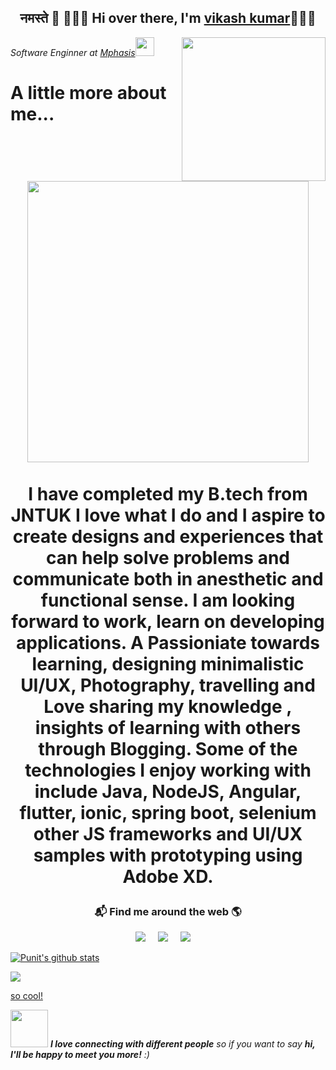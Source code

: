 <h2 align='center'> नमस्ते 🙏 🙋🏻‍♂️ Hi over there, I'm <a href="https://facebook.com/vikashraj.aryaray">vikash kumar</a>🧑🏻‍💻</h2>
<img align='right' src="https://media.giphy.com/media/ZVik7pBtu9dNS/giphy.gif" width="230">
<p><em>Software Enginner at <a href="https://www.mphasis.com/">Mphasis</a><img src="https://media.giphy.com/media/WUlplcMpOCEmTGBtBW/giphy.gif" width="30"> 
</em></p>
<h1>A little more about me...<h1>   
<p align="center">
  <br><img src="https://github.com/punitkmryh/punitkmryh/blob/master/Developer.gif" width="450px"><br><br>
  <span> I have completed my B.tech from JNTUK I love what I do and I aspire to create designs and experiences that can help solve problems and communicate both in anesthetic and functional sense. I am looking forward to work, learn on developing applications. A Passioniate towards learning, designing minimalistic UI/UX, Photography, travelling and Love sharing my knowledge , insights of learning with others through Blogging. Some of the technologies I enjoy working with include Java, NodeJS, Angular, flutter, ionic, spring boot, selenium other JS frameworks and UI/UX samples with prototyping using Adobe XD.
  </span>
  <br>
  
</p>

<h3  align='center'>📬 Find me around the web 🌎 </h3>
<p align='center'>
  <a href="https://medium.com/@vikash"><img src="https://img.shields.io/badge/medium-%231DA1F2.svg?&style=for-the-badge&logo=medium&logoColor=white" /></a>&nbsp;&nbsp;&nbsp;&nbsp;
  <a href="https://www.linkedin.com/in/vikash5a7/"><img src="https://img.shields.io/badge/linkedin-%230077B5.svg?&style=for-the-badge&logo=linkedin&logoColor=white" /></a>&nbsp;&nbsp;&nbsp;&nbsp;
  <a href="mailto:vikashkumargupta5a7@gmail.com?subject=Olá%20Punit"><img src="https://img.shields.io/badge/gmail-%23D14836.svg?&style=for-the-badge&logo=gmail&logoColor=white" /></a>&nbsp;&nbsp;&nbsp;&nbsp;
</p>


[![Punit's github stats](https://github-readme-stats.vercel.app/api?username=vikash5a7)](https://github.com/vikash5a7)



<img src="https://github.com/punitkmryh/punitkmryh/blob/master/wave.svg" /> 

[ so cool!](https://github.com/vikash5a7/vikash5a7/blob/master/wave.svg )



<img src="https://media.giphy.com/media/LnQjpWaON8nhr21vNW/giphy.gif" width="60"> <em><b>I love connecting with different people</b> so if you want to say <b>hi, I'll be happy to meet you more!</b> :)</em>
